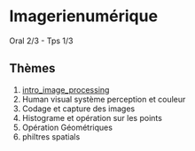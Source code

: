 Imagerienumérique
==================

Oral 2/3 - Tps 1/3

## Thèmes
1. [intro_image_processing](intro_image_processing)
2. Human visual système perception et couleur
3. Codage et capture des images
4. Histograme et opération sur les points
5. Opération Géométriques
6. philtres spatials

